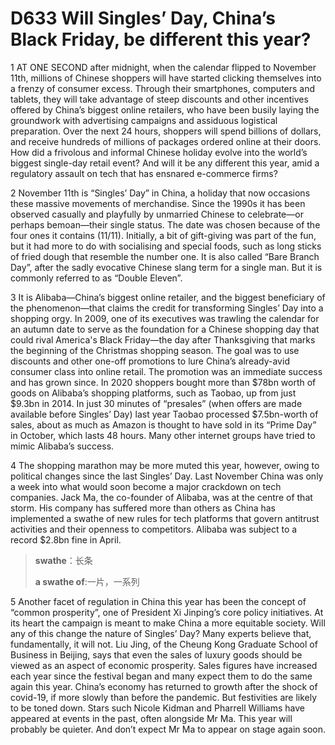 # D633 Will Singles’ Day, China’s Black Friday, be different this year?
1 AT ONE SECOND after midnight, when the calendar flipped to November 11th, millions of Chinese shoppers will have started clicking themselves into a frenzy of consumer excess. Through their smartphones, computers and tablets, they will take advantage of steep discounts and other incentives offered by China’s biggest online retailers, who have been busily laying the groundwork with advertising campaigns and assiduous logistical preparation. Over the next 24 hours, shoppers will spend billions of dollars, and receive hundreds of millions of packages ordered online at their doors. How did a frivolous and informal Chinese holiday evolve into the world’s biggest single-day retail event? And will it be any different this year, amid a regulatory assault on tech that has ensnared e-commerce firms?

2 November 11th is “Singles’ Day” in China, a holiday that now occasions these massive movements of merchandise. Since the 1990s it has been observed casually and playfully by unmarried Chinese to celebrate—or perhaps bemoan—their single status. The date was chosen because of the four ones it contains (11/11). Initially, a bit of gift-giving was part of the fun, but it had more to do with socialising and special foods, such as long sticks of fried dough that resemble the number one. It is also called “Bare Branch Day”, after the sadly evocative Chinese slang term for a single man. But it is commonly referred to as “Double Eleven”.


3 It is Alibaba—China’s biggest online retailer, and the biggest beneficiary of the phenomenon—that claims the credit for transforming Singles’ Day into a shopping orgy. In 2009, one of its executives was trawling the calendar for an autumn date to serve as the foundation for a Chinese shopping day that could rival America's Black Friday—the day after Thanksgiving that marks the beginning of the Christmas shopping season. The goal was to use discounts and other one-off promotions to lure China’s already-avid consumer class into online retail. The promotion was an immediate success and has grown since. In 2020 shoppers bought more than $78bn worth of goods on Alibaba’s shopping platforms, such as Taobao, up from just $9.3bn in 2014. In just 30 minutes of “presales” (when offers are made available before Singles’ Day) last year Taobao processed $7.5bn-worth of sales, about as much as Amazon is thought to have sold in its “Prime Day” in October, which lasts 48 hours. Many other internet groups have tried to mimic Alibaba’s success.

4 The shopping marathon may be more muted this year, however, owing to political changes since the last Singles’ Day. Last November China was only a week into what would soon become a major crackdown on tech companies. Jack Ma, the co-founder of Alibaba, was at the centre of that storm. His company has suffered more than others as China has implemented a swathe of new rules for tech platforms that govern antitrust activities and their openness to competitors. Alibaba was subject to a record $2.8bn fine in April.

> **swathe**：长条
>
> **a swathe of**:一片，一系列
>

5 Another facet of regulation in China this year has been the concept of “common prosperity”, one of President Xi Jinping’s core policy initiatives. At its heart the campaign is meant to make China a more equitable society. Will any of this change the nature of Singles’ Day? Many experts believe that, fundamentally, it will not. Liu Jing, of the Cheung Kong Graduate School of Business in Beijing, says that even the sales of luxury goods should be viewed as an aspect of economic prosperity. Sales figures have increased each year since the festival began and many expect them to do the same again this year. China’s economy has returned to growth after the shock of covid-19, if more slowly than before the pandemic. But festivities are likely to be toned down. Stars such Nicole Kidman and Pharrell Williams have appeared at events in the past, often alongside Mr Ma. This year will probably be quieter. And don’t expect Mr Ma to appear on stage again soon.

